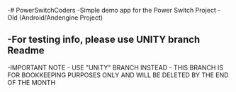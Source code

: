 -# PowerSwitchCoders
-Simple demo app for the Power Switch Project - Old (Android/Andengine Project)
 
-For testing info, please use UNITY branch Readme
-
-IMPORTANT NOTE - USE "UNITY" BRANCH INSTEAD - THIS BRANCH IS FOR BOOKKEEPING PURPOSES ONLY AND WILL BE DELETED BY THE END OF THE MONTH
